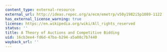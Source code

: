 ```yaml
---
content_type: external-resource
external_url: http://ideas.repec.org/a/ecm/emetrp/v50y1982i5p1089-1122.html
has_external_license_warning: true
license: https://en.wikipedia.org/wiki/All_rights_reserved
status: ''
title: A Theory of Auctions and Competitive Bidding
uid: 16cb3ee4-fd6d-47ba-b294-a5a08c7b7440
wayback_url: ''
---
```

